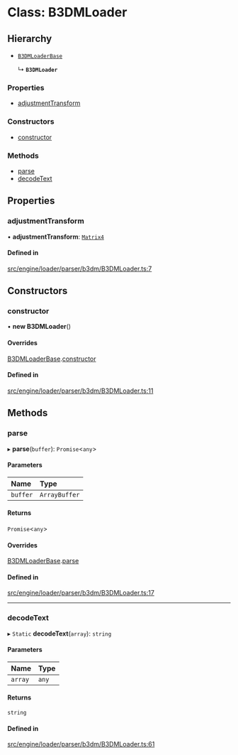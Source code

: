 # Class: B3DMLoader

## Hierarchy

- [`B3DMLoaderBase`](B3DMLoaderBase.md)

  ↳ **`B3DMLoader`**


### Properties

- [adjustmentTransform](B3DMLoader.md#adjustmenttransform)

### Constructors

- [constructor](B3DMLoader.md#constructor)

### Methods

- [parse](B3DMLoader.md#parse)
- [decodeText](B3DMLoader.md#decodetext)

## Properties

### adjustmentTransform

• **adjustmentTransform**: [`Matrix4`](Matrix4.md)

#### Defined in

[src/engine/loader/parser/b3dm/B3DMLoader.ts:7](https://github.com/Orillusion/orillusion/blob/main/src/engine/loader/parser/b3dm/B3DMLoader.ts#L7)

## Constructors

### constructor

• **new B3DMLoader**()

#### Overrides

[B3DMLoaderBase](B3DMLoaderBase.md).[constructor](B3DMLoaderBase.md#constructor)

#### Defined in

[src/engine/loader/parser/b3dm/B3DMLoader.ts:11](https://github.com/Orillusion/orillusion/blob/main/src/engine/loader/parser/b3dm/B3DMLoader.ts#L11)

## Methods

### parse

▸ **parse**(`buffer`): `Promise`<`any`\>

#### Parameters

| Name | Type |
| :------ | :------ |
| `buffer` | `ArrayBuffer` |

#### Returns

`Promise`<`any`\>

#### Overrides

[B3DMLoaderBase](B3DMLoaderBase.md).[parse](B3DMLoaderBase.md#parse)

#### Defined in

[src/engine/loader/parser/b3dm/B3DMLoader.ts:17](https://github.com/Orillusion/orillusion/blob/main/src/engine/loader/parser/b3dm/B3DMLoader.ts#L17)

___

### decodeText

▸ `Static` **decodeText**(`array`): `string`

#### Parameters

| Name | Type |
| :------ | :------ |
| `array` | `any` |

#### Returns

`string`

#### Defined in

[src/engine/loader/parser/b3dm/B3DMLoader.ts:61](https://github.com/Orillusion/orillusion/blob/main/src/engine/loader/parser/b3dm/B3DMLoader.ts#L61)
